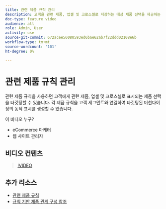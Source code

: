 ```yaml
---
title: 관련 제품 규칙 관리
description: 고객을 관련 제품, 업셀 및 크로스셀로 저장하는 대상 제품 선택을 제공하는 방법을 알아봅니다.
doc-type: feature video
audience: all
role: Admin, User
activity: use
source-git-commit: 672acee56080593ed6bae62ab7f22ddd02108e6b
workflow-type: tm+mt
source-wordcount: '101'
ht-degree: 0%

---
```


# 관련 제품 규칙 관리

관련 제품 규칙을 사용하면 고객에게 관련 제품, 업셀 및 크로스셀로 표시되는 제품 선택을 타깃팅할 수 있습니다. 각 제품 규칙을 고객 세그먼트와 연결하여 타깃팅된 머천다이징의 동적 표시를 생성할 수 있습니다.

이 비디오 누구?

- eCommerce 마케터
- 웹 사이트 관리자

## 비디오 컨텐츠

>[!VIDEO](https://video.tv.adobe.com/v/343837?quality=12&learn=on)

## 추가 리소스

- [관련 제품 규칙](https://docs.magento.com/user-guide/marketing/product-related-rules.html)
- [규칙 기반 제품 관계 구성 참조](https://docs.magento.com/user-guide/configuration/catalog/catalog.html#rule-based-product-relations)
